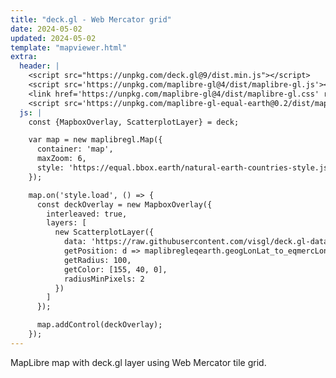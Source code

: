 ```yaml
---
title: "deck.gl - Web Mercator grid"
date: 2024-05-02
updated: 2024-05-02
template: "mapviewer.html"
extra:
  header: |
    <script src="https://unpkg.com/deck.gl@9/dist.min.js"></script>
    <script src='https://unpkg.com/maplibre-gl@4/dist/maplibre-gl.js'></script>
    <link href='https://unpkg.com/maplibre-gl@4/dist/maplibre-gl.css' rel='stylesheet' />
    <script src='https://unpkg.com/maplibre-gl-equal-earth@0.2/dist/maplibre-gl-equal-earth.umd.js'></script>
  js: |
    const {MapboxOverlay, ScatterplotLayer} = deck;

    var map = new maplibregl.Map({
      container: 'map',
      maxZoom: 6,
      style: 'https://equal.bbox.earth/natural-earth-countries-style.json'
    });

    map.on('style.load', () => {
      const deckOverlay = new MapboxOverlay({
        interleaved: true,
        layers: [
          new ScatterplotLayer({
            data: 'https://raw.githubusercontent.com/visgl/deck.gl-data/master/website/airports.json',
            getPosition: d => maplibregleqearth.geogLonLat_to_eqmercLonLat(d.coordinates),
            getRadius: 100,
            getColor: [155, 40, 0],
            radiusMinPixels: 2
          })
        ]
      });

      map.addControl(deckOverlay);
    });
---
```


MapLibre map with deck.gl layer using Web Mercator tile grid.
